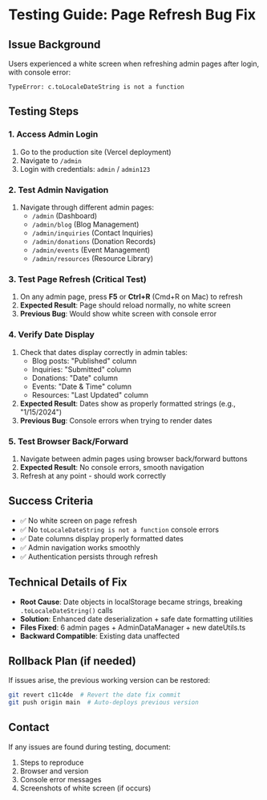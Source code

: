 # Testing Guide: Page Refresh Bug Fix

## Issue Background
Users experienced a white screen when refreshing admin pages after login, with console error:
```
TypeError: c.toLocaleDateString is not a function
```

## Testing Steps

### 1. Access Admin Login
1. Go to the production site (Vercel deployment)
2. Navigate to `/admin` 
3. Login with credentials: `admin` / `admin123`

### 2. Test Admin Navigation
1. Navigate through different admin pages:
   - `/admin` (Dashboard)
   - `/admin/blog` (Blog Management)
   - `/admin/inquiries` (Contact Inquiries) 
   - `/admin/donations` (Donation Records)
   - `/admin/events` (Event Management)
   - `/admin/resources` (Resource Library)

### 3. Test Page Refresh (Critical Test)
1. On any admin page, press **F5** or **Ctrl+R** (Cmd+R on Mac) to refresh
2. **Expected Result**: Page should reload normally, no white screen
3. **Previous Bug**: Would show white screen with console error

### 4. Verify Date Display
1. Check that dates display correctly in admin tables:
   - Blog posts: "Published" column
   - Inquiries: "Submitted" column  
   - Donations: "Date" column
   - Events: "Date & Time" column
   - Resources: "Last Updated" column
2. **Expected Result**: Dates show as properly formatted strings (e.g., "1/15/2024")
3. **Previous Bug**: Console errors when trying to render dates

### 5. Test Browser Back/Forward
1. Navigate between admin pages using browser back/forward buttons
2. **Expected Result**: No console errors, smooth navigation
3. Refresh at any point - should work correctly

## Success Criteria
- ✅ No white screen on page refresh
- ✅ No `toLocaleDateString is not a function` console errors
- ✅ Date columns display properly formatted dates
- ✅ Admin navigation works smoothly
- ✅ Authentication persists through refresh

## Technical Details of Fix
- **Root Cause**: Date objects in localStorage became strings, breaking `.toLocaleDateString()` calls
- **Solution**: Enhanced date deserialization + safe date formatting utilities
- **Files Fixed**: 6 admin pages + AdminDataManager + new dateUtils.ts
- **Backward Compatible**: Existing data unaffected

## Rollback Plan (if needed)
If issues arise, the previous working version can be restored:
```bash
git revert c11c4de  # Revert the date fix commit
git push origin main  # Auto-deploys previous version
```

## Contact
If any issues are found during testing, document:
1. Steps to reproduce
2. Browser and version
3. Console error messages
4. Screenshots of white screen (if occurs)
